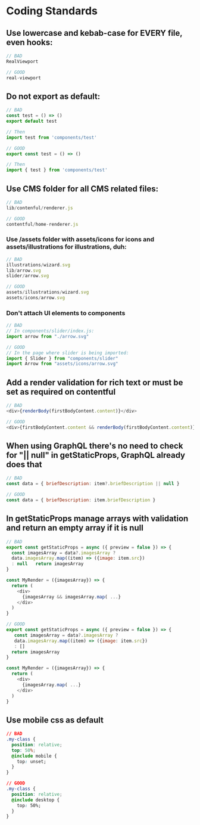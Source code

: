 # Coding Standards

## Use lowercase and kebab-case for EVERY file, even hooks:

```javascript
// BAD
RealViewport
```

```javascript
// GOOD
real-viewport
```

## Do not export as default:

```javascript
// BAD
const test = () => ()
export default test

// Then
import test from 'components/test'
```

```javascript
// GOOD
export const test = () => ()

// Then
import { test } from 'components/test'
```

## Use CMS folder for all CMS related files:

```javascript
// BAD
lib/contenful/renderer.js
```

```javascript
// GOOD
contentful/home-renderer.js
```

### Use /assets folder with assets/icons for icons and assets/illustrations for illustrations, duh:

```javascript
// BAD
illustrations/wizard.svg
lib/arrow.svg
slider/arrow.svg
```

```javascript
// GOOD
assets/illustrations/wizard.svg
assets/icons/arrow.svg
```

### Don't attach UI elements to components

```javascript
// BAD
// In components/slider/index.js:
import arrow from "./arrow.svg"
```

```javascript
// GOOD
// In the page where slider is being imported:
import { Slider } from "components/slider"
import Arrow from "assets/icons/arrow.svg"
```

## Add a render validation for rich text or must be set as required on contentful

```javascript
// BAD
<div>{renderBody(firstBodyContent.content)}</div>
```

```javascript
// GOOD
<div>{firstBodyContent.content && renderBody(firstBodyContent.content)}</div>
```

## When using GraphQL there's no need to check for "|| null" in getStaticProps, GraphQL already does that

```javascript
// BAD
const data = { briefDescription: item?.briefDescription || null }
```

```javascript
// GOOD
const data = { briefDescription: item.briefDescription }
```

## In getStaticProps manage arrays with validation and return an empty array if it is null

```javascript
// BAD
export const getStaticProps = async ({ preview = false }) => {
  const imagesArray = data?.imagesArray ?
  data.imagesArray.map((item) => ({image: item.src})
  : null   return imagesArray
}

const MyRender = ({imagesArray}) => {
  return (
    <div>
      {imagesArray && imagesArray.map( ...}
    </div>
  )
}

```

```javascript
// GOOD
export const getStaticProps = async ({ preview = false }) => {
   const imagesArray = data?.imagesArray ?
   data.imagesArray.map((item) => ({image: item.src})
   : []
  return imagesArray
}

const MyRender = ({imagesArray}) => {
  return (
    <div>
      {imagesArray.map( ...}
    </div>
  )
}
```

## Use mobile css as default

```css
// BAD
.my-class {
  position: relative;
  top: 50%;
  @include mobile {
    top: unset;
  }
}
```

```css
// GOOD
.my-class {
  position: relative;
  @include desktop {
    top: 50%;
  }
}
```

